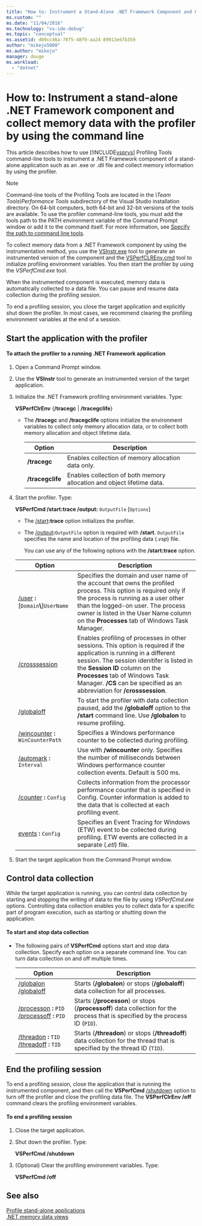 ```yaml
---
title: "How to: Instrument a Stand-Alone .NET Framework Component and Collect Memory Data with the Profiler by Using the Command Line | Microsoft Docs"
ms.custom: ""
ms.date: "11/04/2016"
ms.technology: "vs-ide-debug"
ms.topic: "conceptual"
ms.assetid: d09cc46a-70f5-48f9-aa24-89913e67b359
author: "mikejo5000"
ms.author: "mikejo"
manager: douge
ms.workload: 
  - "dotnet"
---
```

# How to: Instrument a stand-alone .NET Framework component and collect memory data with the profiler by using the command line
This article describes how to use [!INCLUDE[vsprvs](../code-quality/includes/vsprvs_md.md)] Profiling Tools command-line tools to instrument a .NET Framework component of a stand-alone application such as an .exe or .dll file and collect memory information by using the profiler.  

> [!NOTE]
>  Command-line tools of the Profiling Tools are located in the *\Team Tools\Performance Tools* subdirectory of the Visual Studio installation directory. On 64-bit computers, both 64-bit and 32-bit versions of the tools are available. To use the profiler command-line tools, you must add the tools path to the PATH environment variable of the Command Prompt window or add it to the command itself. For more information, see [Specify the path to command line tools](../profiling/specifying-the-path-to-profiling-tools-command-line-tools.md).  


 To collect memory data from a .NET Framework component by using the instrumentation method, you use the [VSInstr.exe](../profiling/vsinstr.md) tool to generate an instrumented version of the component and the [VSPerfCLREnv.cmd](../profiling/vsperfclrenv.md) tool to initialize profiling environment variables. You then start the profiler by using the *VSPerfCmd.exe* tool.  

 When the instrumented component is executed, memory data is automatically collected to a data file. You can pause and resume data collection during the profiling session.  

 To end a profiling session, you close the target application and explicitly shut down the profiler. In most cases, we recommend clearing the profiling environment variables at the end of a session.  

## Start the application with the profiler  

#### To attach the profiler to a running .NET Framework application  

1. Open a Command Prompt window.  

2. Use the **VSInstr** tool to generate an instrumented version of the target application.  

3. Initialize the .NET Framework profiling environment variables. Type:  

    **VSPerfClrEnv** {**/tracegc** &#124; **/tracegclife**}  

   -   The **/tracegc** and **/tracegclife** options initialize the environment variables to collect only memory allocation data, or to collect both memory allocation and object lifetime data.  

       |Option|Description|  
       |------------|-----------------|  
       |**/tracegc**|Enables collection of memory allocation data only.|  
       |**/tracegclife**|Enables collection of both memory allocation and object lifetime data.|  

4. Start the profiler. Type:  

    **VSPerfCmd /start:trace /output:** `OutputFile` [`Options`]  

   - The [/start](../profiling/start.md)**:trace** option initializes the profiler.  

   - The [/output](../profiling/output.md)**:**`OutputFile` option is required with **/start**. `OutputFile` specifies the name and location of the profiling data (.*vsp*) file.  

     You can use any of the following options with the **/start:trace** option.  

   |                                 Option                                  |                                                                                                                                                    Description                                                                                                                                                     |
   |-------------------------------------------------------------------------|--------------------------------------------------------------------------------------------------------------------------------------------------------------------------------------------------------------------------------------------------------------------------------------------------------------------|
   | [/user](../profiling/user-vsperfcmd.md) **:**[`Domain`**\\**]`UserName` |              Specifies the domain and user name of the account that owns the profiled process. This option is required only if the process is running as a user other than the logged-on user. The process owner is listed in the User Name column on the **Processes** tab of Windows Task Manager.               |
   |              [/crosssession](../profiling/crosssession.md)              | Enables profiling of processes in other sessions. This option is required if the application is running in a different session. The session idenitifer is listed in the **Session ID** column on the **Processes** tab of Windows Task Manager. **/CS** can be specified as an abbreviation for **/crosssession**. |
   |          [/globaloff](../profiling/globalon-and-globaloff.md)           |                                                                              To start the profiler with data collection paused, add the **/globaloff** option to the **/start** command line. Use **/globalon** to resume profiling.                                                                               |
   |    [/wincounter](../profiling/wincounter.md) **:** `WinCounterPath`     |                                                                                                                     Specifies a Windows performance counter to be collected during profiling.                                                                                                                      |
   |         [/automark](../profiling/automark.md) **:** `Interval`          |                                                                                   Use with **/wincounter** only. Specifies the number of milliseconds between Windows performance counter collection events. Default is 500 ms.                                                                                    |
   |           [/counter](../profiling/counter.md) **:** `Config`            |                                                                    Collects information from the processor performance counter that is specified in Config. Counter information is added to the data that is collected at each profiling event.                                                                    |
   |        [events](../profiling/events-vsperfcmd.md) **:** `Config`        |                                                                                     Specifies an Event Tracing for Windows (ETW) event to be collected during profiling. ETW events are collected in a separate (.*etl*) file.                                                                                     |


5. Start the target application from the Command Prompt window.  

## Control data collection  
 While the target application is running, you can control data collection by starting and stopping the writing of data to the file by using *VSPerfCmd.exe* options. Controlling data collection enables you to collect data for a specific part of program execution, such as starting or shutting down the application.  

#### To start and stop data collection  

-   The following pairs of **VSPerfCmd** options start and stop data collection. Specify each option on a separate command line. You can turn data collection on and off multiple times.  

    |Option|Description|  
    |------------|-----------------|  
    |[/globalon](../profiling/globalon-and-globaloff.md) [/globaloff](../profiling/globalon-and-globaloff.md)|Starts (**/globalon**) or stops (**/globaloff**) data collection for all processes.|  
    |[/processon](../profiling/processon-and-processoff.md) **:** `PID` [/processoff](../profiling/processon-and-processoff.md) **:** `PID`|Starts (**/processon**) or stops (**/processoff**) data collection for the process that is specified by the process ID (`PID`).|  
    |[/threadon](../profiling/threadon-and-threadoff.md) **:** `TID` [/threadoff](../profiling/threadon-and-threadoff.md) **:** `TID`|Starts (**/threadon**) or stops (**/threadoff**) data collection for the thread that is specified by the thread ID (`TID`).|  

## End the profiling session  
 To end a profiling session, close the application that is running the instrumented component, and then call the **VSPerfCmd** [/shutdown](../profiling/shutdown.md) option to turn off the profiler and close the profiling data file. The **VSPerfClrEnv /off** command clears the profiling environment variables.  

#### To end a profiling session  

1.  Close the target application.  

2.  Shut down the profiler. Type:  

     **VSPerfCmd /shutdown**  

3.  (Optional) Clear the profiling environment variables. Type:  

     **VSPerfCmd /off**  

## See also  
 [Profile stand-alone applications](../profiling/command-line-profiling-of-stand-alone-applications.md)   
 [.NET memory data views](../profiling/dotnet-memory-data-views.md)